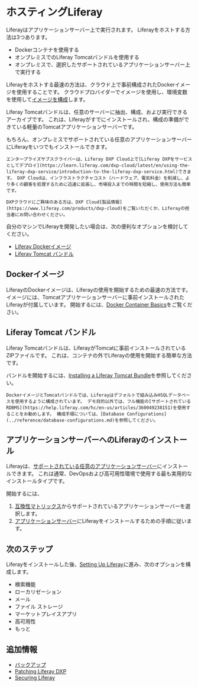 # ホスティングLiferay

Liferayはアプリケーションサーバー上で実行されます。 Liferayをホストする方法は3つあります。

- Dockerコンテナを使用する
- オンプレミスでのLiferay Tomcatバンドルを使用する
- オンプレミスで、選択したサポートされているアプリケーションサーバー上で実行する

Liferayをホストする最速の方法は、クラウド上で事前構成されたDockerイメージを使用することです。 クラウドプロバイダーでイメージを使用し、環境変数を使用して[イメージを構成](./using-liferay-docker-images/docker-container-basics.md)します。

Liferay Tomcatバンドルは、任意のサーバーに抽出、構成、および実行できるアーカイブです。 これは、Liferayがすでにインストールされ、構成の準備ができている軽量のTomcatアプリケーションサーバーです。

もちろん、オンプレミスでサポートされている任意のアプリケーションサーバーにLiferayをいつでもインストールできます。

```{note}
エンタープライズサブスクライバーは、Liferay DXP Cloud上で[Liferay DXPをサービスとしてデプロイ](https://learn.liferay.com/dxp-cloud/latest/en/using-the-liferay-dxp-service/introduction-to-the-liferay-dxp-service.html)できます。 DXP Cloudは、インフラストラクチャコスト（ハードウェア、電気料金）を削減し、より多くの顧客を処理するために迅速に拡張し、市場投入までの時間を短縮し、使用方法も簡単です。

DXPクラウドにご興味のある方は、DXP Cloud[製品情報](https://www.liferay.com/products/dxp-cloud)をご覧いただくか、Liferayの担当者にお問い合わせください。
```

自分のマシンでLiferayを開発したい場合は、次の便利なオプションを検討してください。

* [Liferay Dockerイメージ](#docker-image)
* [Liferay Tomcat バンドル](#liferay-tomcat-bundle)

## Dockerイメージ

LiferayのDockerイメージは、Liferayの使用を開始するための最速の方法です。 イメージには、Tomcatアプリケーションサーバーに事前インストールされたLiferayが付属しています。 開始するには、[Docker Container Basics](./using-liferay-docker-images/docker-container-basics.md)をご覧ください。

## Liferay Tomcat バンドル

Liferay Tomcatバンドルは、LiferayがTomcatに事前インストールされているZIPファイルです。 これは、コンテナの外でLiferayの使用を開始する簡単な方法です。

バンドルを開始するには、[Installing a Liferay Tomcat Bundle](./installing-a-liferay-tomcat-bundle.md)を参照してください。

```{warning}
DockerイメージとTomcatバンドルでは、Liferayはデフォルトで組み込みHSQLデータベースを使用するように構成されています。 デモ目的以外では、フル機能の[サポートされているRDBMS](https://help.liferay.com/hc/en-us/articles/360049238151)を使用することをお勧めします。 構成手順については、[Database Configurations](../reference/database-configurations.md)を参照してください。
```

## アプリケーションサーバーへのLiferayのインストール

Liferayは、[サポートされている任意のアプリケーションサーバー](https://help.liferay.com/hc/en-us/articles/360049238151)にインストールできます。 これは通常、DevOpsおよび高可用性環境で使用する最も実用的なインストールタイプです。

開始するには、

1. [互換性マトリックス](https://help.liferay.com/hc/en-us/articles/360049238151)からサポートされているアプリケーションサーバーを選択します。
1. [アプリケーションサーバー](./installing_liferay_on_an_application_server.html)にLiferayをインストールするための手順に従います。

## 次のステップ

Liferayをインストールした後、[Setting Up Liferay](../setting-up-liferay.md)に進み、次のオプションを構成します。

* 検索機能
* ローカリゼーション
* メール
* ファイル ストレージ
* マーケットプレイスアプリ
* 高可用性
* もっと

## 追加情報

* [バックアップ](../maintaining-a-liferay-dxp-installation/backing-up.md)
* [Patching Liferay DXP](../maintaining-a-liferay-dxp-installation/patching-liferay/patching-liferay.md)
* [Securing Liferay](../securing-liferay.md)

